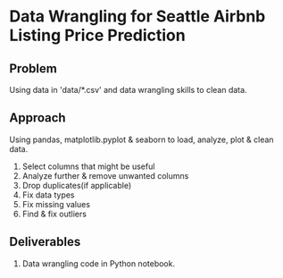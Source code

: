 # Data Wrangling for Seattle Airbnb Listing Price Prediction

## Problem
Using data in 'data/*.csv' and data wrangling skills to clean data.


## Approach
Using pandas, matplotlib.pyplot & seaborn to load, analyze, plot & clean data.

1. Select columns that might be useful
2. Analyze further & remove unwanted columns
3. Drop duplicates(if applicable)
4. Fix data types
5. Fix missing values
6. Find & fix outliers


## Deliverables
1. Data wrangling code in Python notebook.
